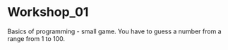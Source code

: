 # Workshop_01
Basics of programming - small game.
You have to guess a number from a range from 1 to 100.
